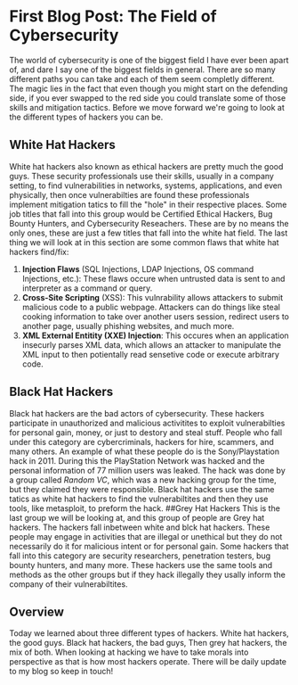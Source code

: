 # First Blog Post: The Field of Cybersecurity
The world of cybersecurity is one of the biggest field I have ever been apart of, and dare I say one of the biggest fields in general.
There are so many different paths you can take and each of them seem completly different. The magic lies in the fact that even though you might start on the defending side, if you ever swapped to the red side you could translate some of those skills and mitigation tactics. Before we move forward we're going to look at the different types of hackers you can be.
## White Hat Hackers
White hat hackers also known as ethical hackers are pretty much the good guys. These security professionals use their skills, usually in a company setting, to find vulnerabilities in networks, systems, applications, and even
physically, then once vulnerabilties are found these professionals implement mitigation tatics to fill the "hole" in their respective places. Some job titles that fall into this group would be Certified Ethical Hackers, Bug Bounty Hunters, and Cybersecurity Reseachers. These are by no means the only ones, these are just a few titles that fall into the white hat field. The last thing we will look at in this section are some common flaws that white hat hackers find/fix:
1. **Injection Flaws** (SQL Injections, LDAP Injections, OS command Injections, etc.): These flaws occure when untrusted data is sent to and interpreter as a command or query.
2. **Cross-Site Scripting** (XSS): This vulnrability allows attackers to submit malicious code to a public webpage. Attackers can do things like steal cooking information to take over another users session, redirect users to another page, usually phishing websites, and much more.
3. **XML External Entitity (XXE) Injection**: This occures when an application insecurly parses XML data, which allows an attacker to manipulate the XML input to then potientally read sensetive code or execute arbitrary code.

## Black Hat Hackers
Black hat hackers are the bad actors of cybersecurity. These hackers participate in unauthorized and malicious activitites to exploit vulnerabilties for personal gain, money, or just to destory and steal stuff. People who fall under this category are cybercriminals, hackers for hire, scammers, and many others. An example of what these people do is the Sony/Playstation hack in 2011. During this the PlayStation Network was hacked and the personal information of 77 million users was leaked. The hack was done by a group called *Random VC*, which was a new hacking group for the time, but they claimed they were responsible. Black hat hackers use the same tatics as white hat hackers to find the vulnerabiltites and then they use tools, like metasploit, to preform the hack.
##Grey Hat Hackers
This is the last group we will be looking at, and this group of people are Grey hat hackers. The hackers fall inbetween white and blck hat hackers. These people may engage in activities that are illegal or unethical but they do not necessarily do it for malicious intent or for personal gain. Some hackers that fall into this category are security researchers, penetration testers, bug bounty hunters, and many more. These hackers use the same tools and methods as the other groups but if they hack illegally they usally inform the company of their vulnerabiltites.
## Overview
Today we learned about three different types of hackers. White hat hackers, the good guys. Black hat hackers, the bad guys, Then grey hat hackers, the mix of both. When looking at hacking we have to take morals into perspective as that is how most hackers operate. There will be daily update to my blog so keep in touch!
